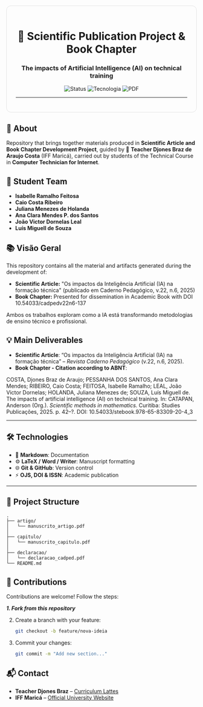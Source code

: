 <!-- README.md -->

<div align="center" style="border:1px solid #e0e0e0; border-radius:12px; padding:24px; max-width:800px; margin:auto;">

  <h1>🚀 Scientific Publication Project &amp; Book Chapter</h1>
   <h3>The impacts of Artificial Intelligence (AI) on technical training</h3>
  <p>
    <img src="https://img.shields.io/badge/Status-Completed-brightgreen" alt="Status"/>
    <img src="https://img.shields.io/badge/Technology-IA-blue" alt="Tecnologia"/>
    <img src="https://img.shields.io/badge/Format-PDF-red" alt="PDF"/>
  </p>

  <hr/>
</div>

  ## 📘 About

  Repository that brings together materials produced in **Scientific Article and Book Chapter Development Project**, guided by 📝 **Teacher Djones Braz de Araujo Costa** (IFF Maricá), carried out by students of the Technical Course in **Computer Technician for Internet**.

  ## 👥 Student Team
  
  - **Isabelle Ramalho Feitosa** 
  - **Caio Costa Ribeiro**  
  - **Juliana Menezes de Holanda**  
  - **Ana Clara Mendes P. dos Santos**  
  - **João Victor Dornelas Leal**   
  - **Luís Miguell de Souza**  

## 📚 Visão Geral

This repository contains all the material and artifacts generated during the development of:

* **Scientific Article:** "Os impactos da Inteligência Artificial (IA) na formação técnica" (publicado em Caderno Pedagógico, v.22, n.6, 2025)
* **Book Chapter:** Presented for dissemination in Academic Book with DOI 10.54033/cadpedv22n6-137

Ambos os trabalhos exploram como a IA está transformando metodologias de ensino técnico e profissional.

  ## 💡 Main Deliverables
  - **Scientific Article**: “Os impactos da Inteligência Artificial (IA) na formação técnica” – *Revista Caderno Pedagógico* (v.22, n.6, 2025).  
  - **Book Chapter - Citation according to ABNT**:

COSTA, Djones Braz de Araujo; PESSANHA DOS SANTOS, Ana Clara Mendes; RIBEIRO, Caio Costa; FEITOSA, Isabelle Ramalho; LEAL, João Victor Dornelas; HOLANDA, Juliana Menezes de; SOUZA, Luís Miguell de. The impacts of artificial intelligence (AI) on technical training. In: CATAPAN, Anderson (Org.). _Scientific methods in mathematics._ Curitiba: Studies Publicações, 2025. p. 42–⁠⁠?⁠. DOI: 10.54033/stebook.978-65-83309-20-4_3

  ---

  ## 🛠 Technologies

  - 📄 **Markdown**: Documentation  
  - ⚙️ **LaTeX / Word / Writer**: Manuscript formatting  
  - 🌐 **Git & GitHub**: Version control  
  - ⚡ **OJS, DOI & ISSN**: Academic publication

  ---

  ## 📁 Project Structure

  ```text
  .
  ├── artigo/
  │   └── manuscrito_artigo.pdf
  │ 
  ├── capitulo/
  │   └── manuscrito_capitulo.pdf
  │ 
  ├── declaracao/
  │   └── declaracao_cadped.pdf
  └── README.md
```

## 🤝 Contributions

Contributions are welcome! Follow the steps:

**_1. Fork from this repository_**

2. Create a branch with your feature:

   ```bash
   git checkout -b feature/nova-ideia
   ```
3. Commit your changes:

   ```bash
   git commit -m "Add new section..."
   ```
## 📬 Contact

* **Teacher Djones Braz** – [Curriculum Lattes](http://lattes.cnpq.br/2193402175919232)
* **IFF Maricá** – [Official University Website](https://www.iff.edu.br/)
